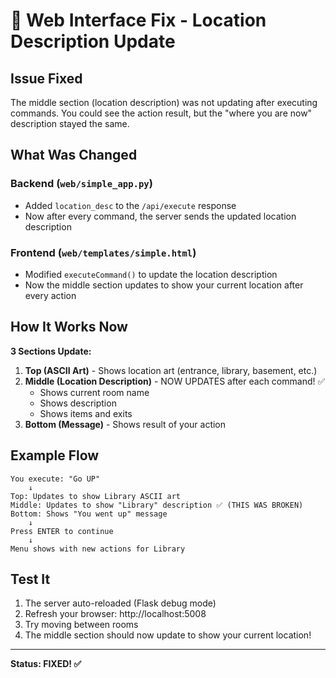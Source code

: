 # 🔧 Web Interface Fix - Location Description Update

## Issue Fixed

The middle section (location description) was not updating after executing commands. You could see the action result, but the "where you are now" description stayed the same.

## What Was Changed

### Backend (`web/simple_app.py`)
- Added `location_desc` to the `/api/execute` response
- Now after every command, the server sends the updated location description

### Frontend (`web/templates/simple.html`)
- Modified `executeCommand()` to update the location description
- Now the middle section updates to show your current location after every action

## How It Works Now

**3 Sections Update:**

1. **Top (ASCII Art)** - Shows location art (entrance, library, basement, etc.)
2. **Middle (Location Description)** - NOW UPDATES after each command! ✅
   - Shows current room name
   - Shows description
   - Shows items and exits
3. **Bottom (Message)** - Shows result of your action

## Example Flow

```
You execute: "Go UP"
    ↓
Top: Updates to show Library ASCII art
Middle: Updates to show "Library" description ✅ (THIS WAS BROKEN)
Bottom: Shows "You went up" message
    ↓
Press ENTER to continue
    ↓
Menu shows with new actions for Library
```

## Test It

1. The server auto-reloaded (Flask debug mode)
2. Refresh your browser: http://localhost:5008
3. Try moving between rooms
4. The middle section should now update to show your current location!

---

**Status: FIXED! ✅**


